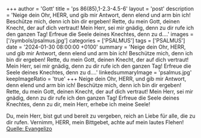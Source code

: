 +++
author = 'Gott'
title = 'ps 86(85),1-2.3-4.5-6'
layout = 'post'
description = 'Neige dein Ohr, HERR, und gib mir Antwort, denn elend und arm bin ich! Beschütze mich, denn ich bin dir ergeben! Rette, du mein Gott, deinen Knecht, der auf dich vertraut! Mein Herr, sei mir gnädig, denn zu dir rufe ich den ganzen Tag! Erfreue die Seele deines Knechtes, denn zu d....'
images = ['/symbols/psalmus.jpg']
categories = ['PSALMUS']
tags = ['PSALMUS']
date = '2024-01-30 08:00:00 +0100'
summary = 'Neige dein Ohr, HERR, und gib mir Antwort, denn elend und arm bin ich! Beschütze mich, denn ich bin dir ergeben! Rette, du mein Gott, deinen Knecht, der auf dich vertraut! Mein Herr, sei mir gnädig, denn zu dir rufe ich den ganzen Tag! Erfreue die Seele deines Knechtes, denn zu d....'
linkedsummaryImage = 'psalmus.jpg'
keepImageRatio = 'true'
+++
Neige dein Ohr, HERR, und gib mir Antwort, denn elend und arm bin ich!
Beschütze mich, denn ich bin dir ergeben! Rette, du mein Gott, deinen Knecht, der auf dich vertraut!
Mein Herr, sei mir gnädig, denn zu dir rufe ich den ganzen Tag!
Erfreue die Seele deines Knechtes, denn zu dir, mein Herr, erhebe ich meine Seele!

Du, mein Herr, bist gut und bereit zu vergeben, reich an Liebe für alle, die zu dir rufen.<!--more-->
Vernimm, HERR, mein Bittgebet, achte auf mein lautes Flehen!<br> [Quelle: Evangelizo](https://evangeliumtagfuertag.org/DE/gospel)